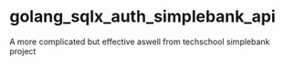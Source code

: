 # golang_sqlx_auth_simplebank_api
A more complicated but effective aswell from techschool simplebank project
